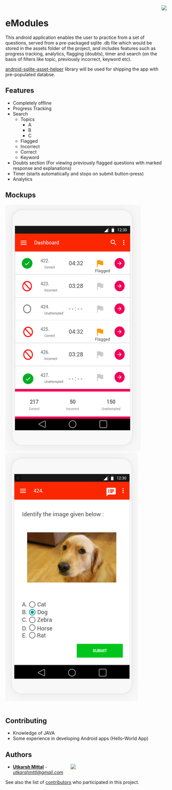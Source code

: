 <img src="https://cdnd.icons8.com/wp-content/uploads/2015/06/android_vector.jpg" align="right" />

# eModules 

This android application enables the user to practice from a set of questions, served from a pre-packaged sqlite .db file which would be stored in the assets folder of the project, and includes features such as progress tracking, analytics, flagging (doubts), timer and search (on the basis of filters like topic, previously incorrect, keyword etc).

[android-sqlite-asset-helper](https://github.com/jgilfelt/android-sqlite-asset-helper) library will be used for shipping the app with pre-populated databse.

## Features

- Completely offline
- Progress Tracking
- Search
  - Topics
    - A
    - B
    - C
  - Flagged
  - Incorrect
  - Correct
  - Keyword
- Doubts section (For viewing previously flagged questions with marked response and explanations)
- Timer (starts automatically and stops on submit button-press)
- Analytics

## Mockups

<img src="./Mockups/Mockup1.png"/> <img src="./Mockups/Mockup2.png"/> 
<br><br>

## Contributing

* Knowledge of JAVA
* Some experience in developing Android apps (Hello-World App)

## Authors

<a href="http://ducic.ac.in/"><img src="https://user-images.githubusercontent.com/16596327/30467922-9d4985ce-9a05-11e7-81aa-9f5348eb40de.png" align="right" width="300"/></a>

* **[Utkarsh Mittal](https://github.com/utkarshmttl)** - *utkarshmttl@gmail.com*

See also the list of [contributors](https://github.com/utkarshmttl/eModules/graphs/contributors) who participated in this project.